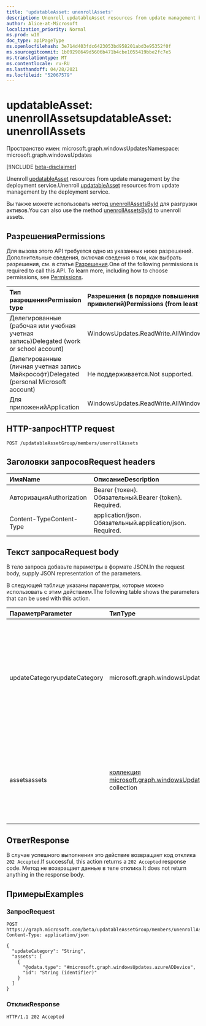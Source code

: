 ```yaml
---
title: 'updatableAsset: unenrollAssets'
description: Unenroll updatableAsset resources from update management by the deployment service.
author: Alice-at-Microsoft
localization_priority: Normal
ms.prod: w10
doc_type: apiPageType
ms.openlocfilehash: 3e714d403fdc6423053bd958201abd3e95352f0f
ms.sourcegitcommit: 1b09298649d5606b471b4cbe1055419bbe2fc7e5
ms.translationtype: MT
ms.contentlocale: ru-RU
ms.lasthandoff: 04/28/2021
ms.locfileid: "52067579"
---
```

# <a name="updatableasset-unenrollassets"></a><span data-ttu-id="c2f6d-103">updatableAsset: unenrollAssets</span><span class="sxs-lookup"><span data-stu-id="c2f6d-103">updatableAsset: unenrollAssets</span></span>
<span data-ttu-id="c2f6d-104">Пространство имен: microsoft.graph.windowsUpdates</span><span class="sxs-lookup"><span data-stu-id="c2f6d-104">Namespace: microsoft.graph.windowsUpdates</span></span>

[!INCLUDE [beta-disclaimer](../../includes/beta-disclaimer.md)]

<span data-ttu-id="c2f6d-105">Unenroll [updatableAsset](../resources/windowsupdates-updatableasset.md) resources from update management by the deployment service.</span><span class="sxs-lookup"><span data-stu-id="c2f6d-105">Unenroll [updatableAsset](../resources/windowsupdates-updatableasset.md) resources from update management by the deployment service.</span></span>

<span data-ttu-id="c2f6d-106">Вы также можете использовать метод [unenrollAssetsById](windowsupdates-updatableasset-unenrollassetsbyid.md) для разгрузки активов.</span><span class="sxs-lookup"><span data-stu-id="c2f6d-106">You can also use the method [unenrollAssetsById](windowsupdates-updatableasset-unenrollassetsbyid.md) to unenroll assets.</span></span>

## <a name="permissions"></a><span data-ttu-id="c2f6d-107">Разрешения</span><span class="sxs-lookup"><span data-stu-id="c2f6d-107">Permissions</span></span>
<span data-ttu-id="c2f6d-p101">Для вызова этого API требуется одно из указанных ниже разрешений. Дополнительные сведения, включая сведения о том, как выбрать разрешения, см. в статье [Разрешения](/graph/permissions-reference).</span><span class="sxs-lookup"><span data-stu-id="c2f6d-p101">One of the following permissions is required to call this API. To learn more, including how to choose permissions, see [Permissions](/graph/permissions-reference).</span></span>

|<span data-ttu-id="c2f6d-110">Тип разрешения</span><span class="sxs-lookup"><span data-stu-id="c2f6d-110">Permission type</span></span>|<span data-ttu-id="c2f6d-111">Разрешения (в порядке повышения привилегий)</span><span class="sxs-lookup"><span data-stu-id="c2f6d-111">Permissions (from least to most privileged)</span></span>|
|:---|:---|
|<span data-ttu-id="c2f6d-112">Делегированные (рабочая или учебная учетная запись)</span><span class="sxs-lookup"><span data-stu-id="c2f6d-112">Delegated (work or school account)</span></span>|<span data-ttu-id="c2f6d-113">WindowsUpdates.ReadWrite.All</span><span class="sxs-lookup"><span data-stu-id="c2f6d-113">WindowsUpdates.ReadWrite.All</span></span>|
|<span data-ttu-id="c2f6d-114">Делегированные (личная учетная запись Майкрософт)</span><span class="sxs-lookup"><span data-stu-id="c2f6d-114">Delegated (personal Microsoft account)</span></span>|<span data-ttu-id="c2f6d-115">Не поддерживается.</span><span class="sxs-lookup"><span data-stu-id="c2f6d-115">Not supported.</span></span>|
|<span data-ttu-id="c2f6d-116">Для приложений</span><span class="sxs-lookup"><span data-stu-id="c2f6d-116">Application</span></span>|<span data-ttu-id="c2f6d-117">WindowsUpdates.ReadWrite.All</span><span class="sxs-lookup"><span data-stu-id="c2f6d-117">WindowsUpdates.ReadWrite.All</span></span>|

## <a name="http-request"></a><span data-ttu-id="c2f6d-118">HTTP-запрос</span><span class="sxs-lookup"><span data-stu-id="c2f6d-118">HTTP request</span></span>

<!-- {
  "blockType": "ignored"
}
-->
``` http
POST /updatableAssetGroup/members/unenrollAssets
```

## <a name="request-headers"></a><span data-ttu-id="c2f6d-119">Заголовки запросов</span><span class="sxs-lookup"><span data-stu-id="c2f6d-119">Request headers</span></span>
|<span data-ttu-id="c2f6d-120">Имя</span><span class="sxs-lookup"><span data-stu-id="c2f6d-120">Name</span></span>|<span data-ttu-id="c2f6d-121">Описание</span><span class="sxs-lookup"><span data-stu-id="c2f6d-121">Description</span></span>|
|:---|:---|
|<span data-ttu-id="c2f6d-122">Авторизация</span><span class="sxs-lookup"><span data-stu-id="c2f6d-122">Authorization</span></span>|<span data-ttu-id="c2f6d-p102">Bearer {токен}. Обязательный.</span><span class="sxs-lookup"><span data-stu-id="c2f6d-p102">Bearer {token}. Required.</span></span>|
|<span data-ttu-id="c2f6d-125">Content-Type</span><span class="sxs-lookup"><span data-stu-id="c2f6d-125">Content-Type</span></span>|<span data-ttu-id="c2f6d-p103">application/json. Обязательный.</span><span class="sxs-lookup"><span data-stu-id="c2f6d-p103">application/json. Required.</span></span>|

## <a name="request-body"></a><span data-ttu-id="c2f6d-128">Текст запроса</span><span class="sxs-lookup"><span data-stu-id="c2f6d-128">Request body</span></span>
<span data-ttu-id="c2f6d-129">В тело запроса добавьте параметры в формате JSON.</span><span class="sxs-lookup"><span data-stu-id="c2f6d-129">In the request body, supply JSON representation of the parameters.</span></span>

<span data-ttu-id="c2f6d-130">В следующей таблице указаны параметры, которые можно использовать с этим действием.</span><span class="sxs-lookup"><span data-stu-id="c2f6d-130">The following table shows the parameters that can be used with this action.</span></span>

|<span data-ttu-id="c2f6d-131">Параметр</span><span class="sxs-lookup"><span data-stu-id="c2f6d-131">Parameter</span></span>|<span data-ttu-id="c2f6d-132">Тип</span><span class="sxs-lookup"><span data-stu-id="c2f6d-132">Type</span></span>|<span data-ttu-id="c2f6d-133">Описание</span><span class="sxs-lookup"><span data-stu-id="c2f6d-133">Description</span></span>|
|:---|:---|:---|
|<span data-ttu-id="c2f6d-134">updateCategory</span><span class="sxs-lookup"><span data-stu-id="c2f6d-134">updateCategory</span></span>|<span data-ttu-id="c2f6d-135">microsoft.graph.windowsUpdates.updateCategory</span><span class="sxs-lookup"><span data-stu-id="c2f6d-135">microsoft.graph.windowsUpdates.updateCategory</span></span>|<span data-ttu-id="c2f6d-136">Категория обновлений для службы для остановки управления.</span><span class="sxs-lookup"><span data-stu-id="c2f6d-136">The category of updates for the service to stop managing.</span></span> <span data-ttu-id="c2f6d-137">Поддерживает подмножество значений **для updateCategory.**</span><span class="sxs-lookup"><span data-stu-id="c2f6d-137">Supports a subset of the values for **updateCategory**.</span></span> <span data-ttu-id="c2f6d-138">Возможные значения: `feature` .</span><span class="sxs-lookup"><span data-stu-id="c2f6d-138">Possible values are: `feature`.</span></span>|
|<span data-ttu-id="c2f6d-139">assets</span><span class="sxs-lookup"><span data-stu-id="c2f6d-139">assets</span></span>|<span data-ttu-id="c2f6d-140">[коллекция microsoft.graph.windowsUpdates.updatableAsset](../resources/windowsupdates-updatableasset.md)</span><span class="sxs-lookup"><span data-stu-id="c2f6d-140">[microsoft.graph.windowsUpdates.updatableAsset](../resources/windowsupdates-updatableasset.md) collection</span></span>|<span data-ttu-id="c2f6d-141">Список **ресурсов updatableAsset** для отката от управления обновлениями службой для данного **обновленияCategory**.</span><span class="sxs-lookup"><span data-stu-id="c2f6d-141">List of **updatableAsset** resources to unenroll from update management by the service for the given **updateCategory**.</span></span>|



## <a name="response"></a><span data-ttu-id="c2f6d-142">Ответ</span><span class="sxs-lookup"><span data-stu-id="c2f6d-142">Response</span></span>

<span data-ttu-id="c2f6d-143">В случае успешного выполнения это действие возвращает код отклика `202 Accepted`.</span><span class="sxs-lookup"><span data-stu-id="c2f6d-143">If successful, this action returns a `202 Accepted` response code.</span></span> <span data-ttu-id="c2f6d-144">Метод не возвращает данные в теле отклика.</span><span class="sxs-lookup"><span data-stu-id="c2f6d-144">It does not return anything in the response body.</span></span>

## <a name="examples"></a><span data-ttu-id="c2f6d-145">Примеры</span><span class="sxs-lookup"><span data-stu-id="c2f6d-145">Examples</span></span>

### <a name="request"></a><span data-ttu-id="c2f6d-146">Запрос</span><span class="sxs-lookup"><span data-stu-id="c2f6d-146">Request</span></span>
<!-- {
  "blockType": "request",
  "name": "updatableasset_unenrollassets"
}
-->
``` http
POST https://graph.microsoft.com/beta/updatableAssetGroup/members/unenrollAssets
Content-Type: application/json

{
  "updateCategory": "String",
  "assets": [
    {
      "@odata.type": "#microsoft.graph.windowsUpdates.azureADDevice",
      "id": "String (identifier)"
    }
  ]
}
```


### <a name="response"></a><span data-ttu-id="c2f6d-147">Отклик</span><span class="sxs-lookup"><span data-stu-id="c2f6d-147">Response</span></span>

<!-- {
  "blockType": "response",
  "truncated": true
}
-->
``` http
HTTP/1.1 202 Accepted
```

